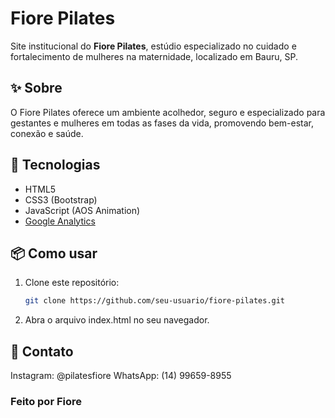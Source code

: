 # Fiore Pilates

Site institucional do **Fiore Pilates**, estúdio especializado no cuidado e fortalecimento de mulheres na maternidade, localizado em Bauru, SP.

## ✨ Sobre

O Fiore Pilates oferece um ambiente acolhedor, seguro e especializado para gestantes e mulheres em todas as fases da vida, promovendo bem-estar, conexão e saúde.

## 🚀 Tecnologias

- HTML5
- CSS3 (Bootstrap)
- JavaScript (AOS Animation)
- [Google Analytics](https://analytics.google.com/)

## 📦 Como usar

1. Clone este repositório:
   ```bash
   git clone https://github.com/seu-usuario/fiore-pilates.git
   ```
2. Abra o arquivo index.html no seu navegador.

## 📍 Contato

Instagram: @pilatesfiore
WhatsApp: (14) 99659-8955

### Feito por Fiore
